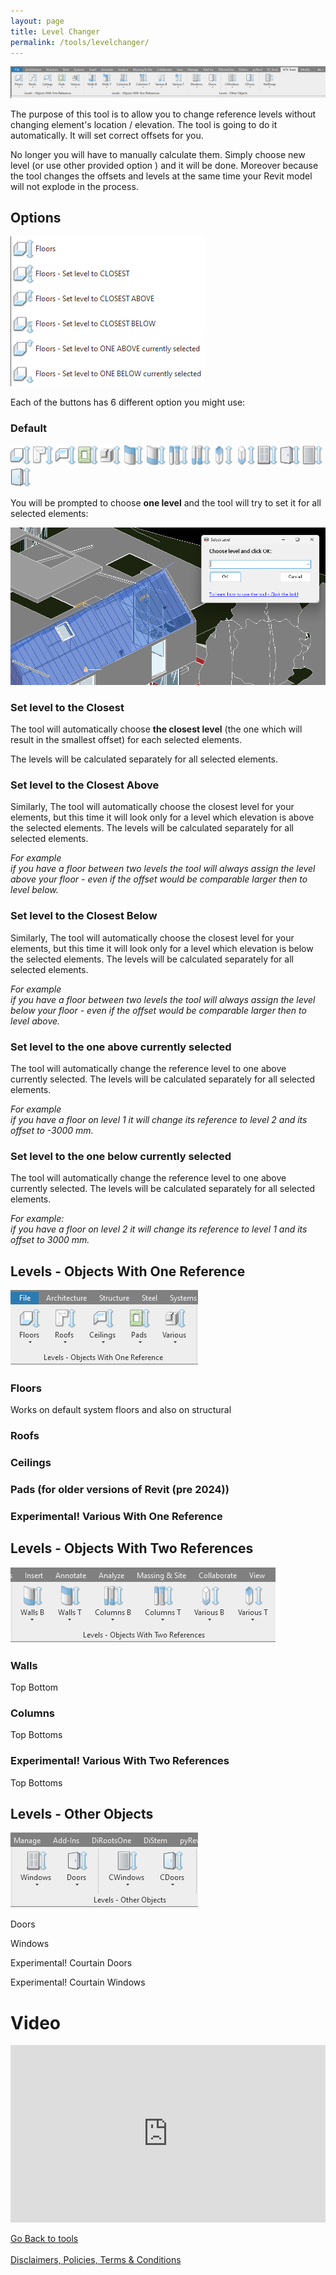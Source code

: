 ```yaml
---
layout: page
title: Level Changer
permalink: /tools/levelchanger/
---
```


![MainTab](/images/Tools/LevelChanger/LevelChangerTab.png)

The purpose of this tool is to allow you to change reference levels without changing element's location / elevation. The tool is going to do it automatically. It will set correct offsets for you. 

No longer you will have to manually calculate them. Simply choose new level (or use other provided option ) and it will be done. Moreover because the tool changes the offsets and levels at the same time your Revit model will not explode in the process. 

## Options

![LevelChangerExtendedOptions](/images/Tools/LevelChanger/LevelChangerExtendedOptions.png)

Each of the buttons has 6 different option you might use:

### Default  

![FloorsLToSL](/images/Tools/LevelChanger/FloorsLToSL.png)
![RoofsLToSL](/images/Tools/LevelChanger/RoofsLToSL.png)
![CeilingsLToSL](/images/Tools/LevelChanger/CeilingsLToSL.png)
![PadsLToSL](/images/Tools/LevelChanger/PadsLToSL.png)
![VariousLToSL](/images/Tools/LevelChanger/VariousLToSL.png)
![WallsLToSLT](/images/Tools/LevelChanger/WallsLToSLT.png)
![WallsLToSLB](/images/Tools/LevelChanger/WallsLToSLB.png)
![ColumnsLToSLT](/images/Tools/LevelChanger/ColumnsLToSLT.png)
![ColumnsLToSLB](/images/Tools/LevelChanger/ColumnsLToSLB.png)
![VariousLToSLT](/images/Tools/LevelChanger/VariousLToSLT.png)
![VariousLToSLB](/images/Tools/LevelChanger/VariousLToSLB.png)
![WindowsLToSL](/images/Tools/LevelChanger/WindowsLToSL.png)
![DoorsLToSL](/images/Tools/LevelChanger/DoorsLToSL.png)
![CWindowsLToSL](/images/Tools/LevelChanger/CWindowsLToSL.png)
![CDoorsLToSL](/images/Tools/LevelChanger/CDoorsLToSL.png)
  
  
You will be prompted to choose <b>one level</b> and the tool will try to set it for all selected elements:  
   
![LevelChangerSelection](/images/Tools/LevelChanger/LevelChangerSelection.png)

### Set level to the Closest 

The tool will automatically choose <b>the closest level</b> (the one which will result in the smallest offset) for each selected elements.  

The levels will be calculated separately for all selected elements.

### Set level to the Closest Above

Similarly, The tool will automatically choose the closest level for your elements, but this time it will look only for a level which elevation is above the selected elements. 
The levels will be calculated separately for all selected elements.

<i>For example  
if you have a floor between two levels the tool will always assign the level above your floor - even if the offset would be comparable larger then to level below. </i>


### Set level to the Closest Below

Similarly, The tool will automatically choose the closest level for your elements, but this time it will look only for a level which elevation is below the selected elements. 
The levels will be calculated separately for all selected elements.

<i>For example  
if you have a floor between two levels the tool will always assign the level below your floor - even if the offset would be comparable larger then to level above.</i>

### Set level to the one above currently selected 

The tool will automatically change the reference level to one above currently selected.
The levels will be calculated separately for all selected elements.

<i>For example  
if you have a floor on level 1 it will change its reference to level 2 and its offset to -3000 mm. </i>


### Set level to the one below currently selected 

The tool will automatically change the reference level to one above currently selected. 
The levels will be calculated separately for all selected elements.

<i>For example:  
if you have a floor on level 2 it will change its reference to level 1 and its offset to 3000 mm. </i>

## Levels - Objects With One Reference
![MainTab](/images/Tools/LevelChanger/LevelChangerTabOneRef.png)

### Floors
  Works on default system floors and also on structural 
### Roofs 

### Ceilings

### Pads (for older versions of Revit (pre 2024))

### Experimental! Various With One Reference

## Levels - Objects With Two References
![MainTab](/images/Tools/LevelChanger/LevelChangerTabTwoRef.png)

### Walls 
  Top
  Bottom

### Columns 
  Top
  Bottoms

### Experimental! Various With Two References
  Top
  Bottoms

## Levels - Other Objects
![MainTab](/images/Tools/LevelChanger/LevelChangerTabOther.png)

Doors

Windows

Experimental! Courtain Doors

Experimental! Courtain Windows 

# Video

<div>
  <div style="position:relative;padding-top:56.25%;">
    <iframe src="https://www.youtube.com/embed/i5vvm8kygQ4" frameborder="0" allowfullscreen
      style="position:absolute;top:0;left:0;width:100%;height:100%;"></iframe>
  </div>
</div>
<br>
<div class="backToTools">
    <a href="https://w7k.pl/tools/"> 	Go Back to tools </a>
</div>
<br>
<div class="terms">
    <a href="https://w7k.pl/terms/">Disclaimers, Policies, Terms & Conditions</a>
</div>
